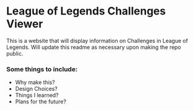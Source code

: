 # League of Legends Challenges Viewer

This is a website that will display information on Challenges in League of Legends. Will update this readme as necessary upon making the repo public.

### Some things to include:
* Why make this?
* Design Choices?
* Things I learned?
* Plans for the future?